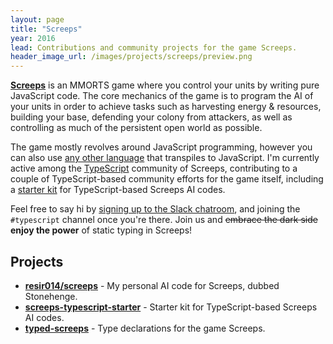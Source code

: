 ```yaml
---
layout: page
title: "Screeps"
year: 2016
lead: Contributions and community projects for the game Screeps.
header_image_url: /images/projects/screeps/preview.png
---
```


**[Screeps](https://screeps.com/)** is an MMORTS game where you control your units by writing pure JavaScript code. The core mechanics of the game is to program the AI of your units in order to achieve tasks such as harvesting energy &amp; resources, building your base, defending your colony from attackers, as well as controlling as much of the persistent open world as possible.

The game mostly revolves around JavaScript programming, however you can also use [any other language](st-of-languages-that-compile-to-js) that transpiles to JavaScript. I'm currently active among the [TypeScript](http://www.typescriptlang.org) community of Screeps, contributing to a couple of TypeScript-based community efforts for the game itself, including a [starter kit](https://github.com/screepers/screeps-typescript-starter) for TypeScript-based Screeps AI codes.

Feel free to say hi by [signing up to the Slack chatroom](http://chat.screeps.com/), and joining the `#typescript` channel once you're there. Join us and ~~embrace the dark side~~ __enjoy the power__ of static typing in Screeps!

## Projects

* **[resir014/screeps](https://github.com/resir014/screeps)** - My personal AI code for Screeps, dubbed Stonehenge.
* **[screeps-typescript-starter](https://github.com/screepers/screeps-typescript-starter)** - Starter kit for TypeScript-based Screeps AI codes.
* **[typed-screeps](https://github.com/screepers/typed-screeps)** - Type declarations for the game Screeps.
